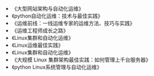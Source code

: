 




- 《大型网站架构与自动化运维》
- 《python自动化运维：技术与最佳实践》
- 《运维前线：一线运维专家的运维方法、技巧与实践》
- 《运维工程师成长之路》
- 《Linux集群和自动化运维》
- 《Linux运维最佳实践》
- 《Linux集群和自动化运维》
- 《大规模 Linux 集群架构最佳实践：如何管理上千台服务器》
- 《python Linux系统管理与自动化运维》
